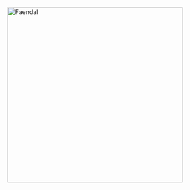 <img src="https://github.com/user-attachments/assets/455a43f1-f816-40e2-8d19-ed81e34d0c05" alt="Faendal" height="400">
